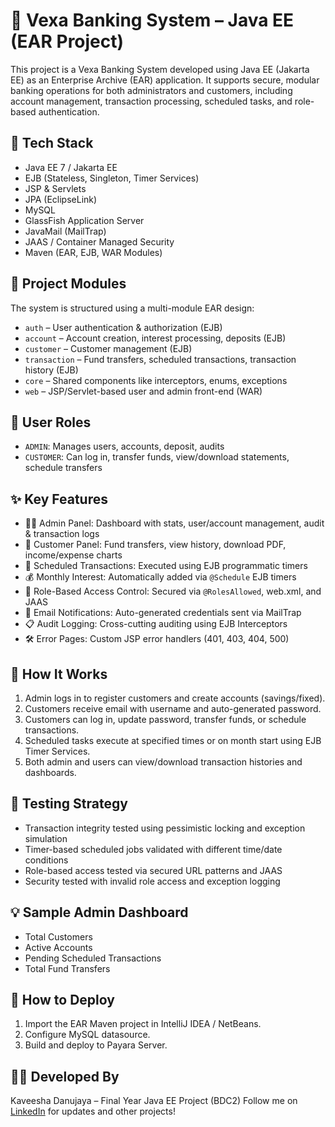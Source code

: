 # 🏦 Vexa Banking System – Java EE (EAR Project)

This project is a Vexa Banking System developed using Java EE (Jakarta EE) as an Enterprise Archive (EAR) application. It supports secure, modular banking operations for both administrators and customers, including account management, transaction processing, scheduled tasks, and role-based authentication.

## 🔧 Tech Stack

- Java EE 7 / Jakarta EE
- EJB (Stateless, Singleton, Timer Services)
- JSP & Servlets
- JPA (EclipseLink)
- MySQL
- GlassFish Application Server
- JavaMail (MailTrap)
- JAAS / Container Managed Security
- Maven (EAR, EJB, WAR Modules)

## 📁 Project Modules

The system is structured using a multi-module EAR design:

- `auth` – User authentication & authorization (EJB)
- `account` – Account creation, interest processing, deposits (EJB)
- `customer` – Customer management (EJB)
- `transaction` – Fund transfers, scheduled transactions, transaction history (EJB)
- `core` – Shared components like interceptors, enums, exceptions
- `web` – JSP/Servlet-based user and admin front-end (WAR)

## 🔐 User Roles

- `ADMIN`: Manages users, accounts, deposit, audits
- `CUSTOMER`: Can log in, transfer funds, view/download statements, schedule transfers

## ✨ Key Features

- 🧑‍💼 Admin Panel: Dashboard with stats, user/account management, audit & transaction logs
- 👤 Customer Panel: Fund transfers, view history, download PDF, income/expense charts
- 🔄 Scheduled Transactions: Executed using EJB programmatic timers
- 💰 Monthly Interest: Automatically added via `@Schedule` EJB timers
- 🔐 Role-Based Access Control: Secured via `@RolesAllowed`, web.xml, and JAAS
- 📧 Email Notifications: Auto-generated credentials sent via MailTrap
- 📋 Audit Logging: Cross-cutting auditing using EJB Interceptors
- 🛠️ Error Pages: Custom JSP error handlers (401, 403, 404, 500)

## 🏁 How It Works

1. Admin logs in to register customers and create accounts (savings/fixed).
2. Customers receive email with username and auto-generated password.
3. Customers can log in, update password, transfer funds, or schedule transactions.
4. Scheduled tasks execute at specified times or on month start using EJB Timer Services.
5. Both admin and users can view/download transaction histories and dashboards.

## 🧪 Testing Strategy

- Transaction integrity tested using pessimistic locking and exception simulation
- Timer-based scheduled jobs validated with different time/date conditions
- Role-based access tested via secured URL patterns and JAAS
- Security tested with invalid role access and exception logging

## 💡 Sample Admin Dashboard

- Total Customers
- Active Accounts
- Pending Scheduled Transactions
- Total Fund Transfers

## 📂 How to Deploy

1. Import the EAR Maven project in IntelliJ IDEA / NetBeans.
2. Configure MySQL datasource.
3. Build and deploy to Payara Server.


## 🧑‍💻 Developed By

Kaveesha Danujaya – Final Year Java EE Project (BDC2)
Follow me on [LinkedIn](https://www.linkedin.com/) for updates and other projects!
